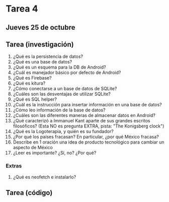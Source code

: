 # Tarea 4

## Jueves 25 de octubre

## Tarea (investigación)

1. ¿Qué es la persistencia de datos?
2. ¿Qué es una base de datos? 
3. ¿Qué es un esquema para la DB de Android?
4. ¿Cuál es manejador básico por defecto de Android?
5. ¿Qué es Firebase?
6. ¿Qué es kitura?
7. ¿Cómo conectarse a un base de datos de SQLite?
8. ¿Cuáles son las desventajas de utilizar SQLite?
9. ¿Qué es SQL helper?
10. ¿Cuál es la instrucción para insertar información en una base de datos?
11. ¿Cómo leo información de la base de datos?
12. ¿Cuáles son las diferentes maneras de almacenar datos en Android?
13. ¿Qué caracterizó a Immanuel Kant aparte de sus grandes escritos filosóficos? (Esta NO es pregunta EXTRA, pista: "The Konigsberg clock")
14. ¿Qué es la Logoterapia, y quién es su fundador?
15. ¿Por qué los países fracasan? En particular, ¿por qué México fracasa?
16. Describe en 1 oración una idea de producto tecnológico para cambiar un aspecto de México
17. ¿Leer es importante? ¿Sí, no? ¿Por qué?

### Extras

1. ¿Qué es neofetch e instalarlo?

## Tarea (código)
